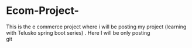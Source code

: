 # Ecom-Project-
This is the e commerce project where i will be posting my project (learning with Telusko spring boot series) . Here I will be only posting  
git 